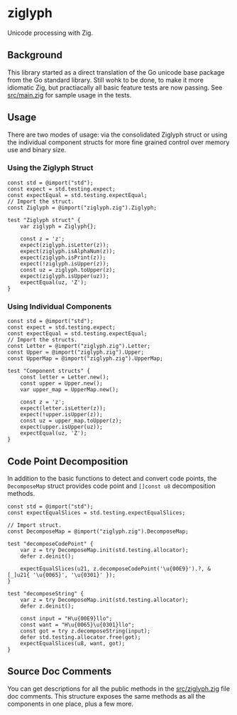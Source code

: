 # ziglyph
Unicode processing with Zig.

## Background
This library started as a direct translation of the Go unicode base package 
from the Go standard library. Still wohk to be done, to make it more idiomatic Zig, but 
practiacally all basic feature tests are now passing. See [src/main.zig](src/main.zig) for 
sample usage in the tests.

## Usage
There are two modes of usage: via the consolidated Ziglyph struct or using the individual component
structs for more fine grained control over memory use and binary size.

### Using the Ziglyph Struct
```zig
const std = @import("std");
const expect = std.testing.expect;
const expectEqual = std.testing.expectEqual;
// Import the struct.
const Ziglyph = @import("ziglyph.zig").Ziglyph;

test "Ziglyph struct" {
    var ziglyph = Ziglyph{};

    const z = 'z';
    expect(ziglyph.isLetter(z));
    expect(ziglyph.isAlphaNum(z));
    expect(ziglyph.isPrint(z));
    expect(!ziglyph.isUpper(z));
    const uz = ziglyph.toUpper(z);
    expect(ziglyph.isUpper(uz));
    expectEqual(uz, 'Z');
}
```

### Using Individual Components
```zig
const std = @import("std");
const expect = std.testing.expect;
const expectEqual = std.testing.expectEqual;
// Import the structs.
const Letter = @import("ziglyph.zig").Letter;
const Upper = @import("ziglyph.zig").Upper;
const UpperMap = @import("ziglyph.zig").UpperMap;

test "Component structs" {
    const letter = Letter.new();
    const upper = Upper.new();
    var upper_map = UpperMap.new();

    const z = 'z';
    expect(letter.isLetter(z));
    expect(!upper.isUpper(z));
    const uz = upper_map.toUpper(z);
    expect(upper.isUpper(uz));
    expectEqual(uz, 'Z');
}
```

## Code Point Decomposition
In addition to the basic functions to detect and convert code points, the `DecomposeMap` struct provides
code point and `[]const u8` decomposition methods.

```zig
const std = @import("std");
const expectEqualSlices = std.testing.expectEqualSlices;

// Import struct.
const DecomposeMap = @import("ziglyph.zig").DecomposeMap;

test "decomposeCodePoint" {
    var z = try DecomposeMap.init(std.testing.allocator);
    defer z.deinit();

    expectEqualSlices(u21, z.decomposeCodePoint('\u{00E9}').?, &[_]u21{ '\u{0065}', '\u{0301}' });
}

test "decomposeString" {
    var z = try DecomposeMap.init(std.testing.allocator);
    defer z.deinit();

    const input = "H\u{00E9}llo";
    const want = "H\u{0065}\u{0301}llo";
    const got = try z.decomposeString(input);
    defer std.testing.allocator.free(got);
    expectEqualSlices(u8, want, got);
}
```

## Source Doc Comments
You can get descriptions for all the public methods in the [src/ziglyph.zig](src/ziglyph.zig) file
doc comments. This structure exposes the same methods as all the components in one place, plus a few
more.
